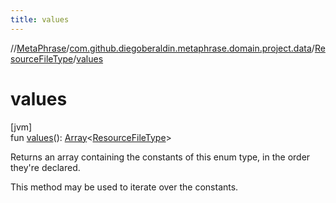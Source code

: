 ```yaml
---
title: values
---
```

//[MetaPhrase](../../../index.html)/[com.github.diegoberaldin.metaphrase.domain.project.data](../index.html)/[ResourceFileType](index.html)/[values](values.html)



# values



[jvm]\
fun [values](values.html)(): [Array](https://kotlinlang.org/api/latest/jvm/stdlib/kotlin/-array/index.html)&lt;[ResourceFileType](index.html)&gt;



Returns an array containing the constants of this enum type, in the order they're declared.



This method may be used to iterate over the constants.




